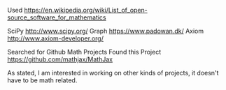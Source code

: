 Used https://en.wikipedia.org/wiki/List_of_open-source_software_for_mathematics

SciPy http://www.scipy.org/
Graph https://www.padowan.dk/
Axiom http://www.axiom-developer.org/

Searched for Github Math Projects
Found this Project
https://github.com/mathjax/MathJax

As stated, I am interested in working on other kinds of projects, it doesn't have to be math related.
